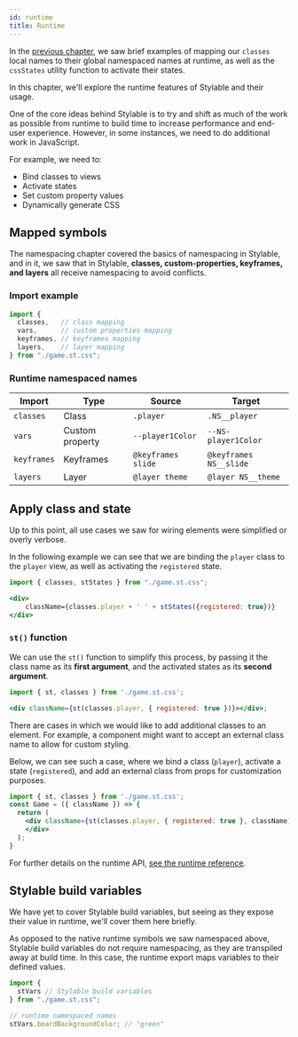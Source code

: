 ```yaml
---
id: runtime
title: Runtime
---
```


In the [previous chapter](./state.md), we saw brief examples of mapping our `classes` local names to their global namespaced names at runtime, as well as the `cssStates` utility function to activate their states.

In this chapter, we'll explore the runtime features of Stylable and their usage.

One of the core ideas behind Stylable is to try and shift as much of the work as possible from runtime to build time to increase performance and end-user experience. However, in some instances, we need to do additional work in JavaScript.

For example, we need to:

- Bind classes to views
- Activate states
- Set custom property values
- Dynamically generate CSS

## Mapped symbols

The namespacing chapter covered the basics of namespacing in Stylable, and in it, we saw that in Stylable, **classes, custom-properties, keyframes, and layers** all receive namespacing to avoid conflicts.

### Import example

<!-- prettier-ignore-start -->
```js
import {
  classes,   // class mapping
  vars,      // custom properties mapping
  keyframes, // keyframes mapping
  layers,    // layer mapping
} from "./game.st.css";

```

### Runtime namespaced names
| Import          | Type            | Source             | Target                 |
| --------------- | --------------- | ------------------ | ---------------------- |
| `classes`       | Class           | `.player`          | `.NS__player`          |
| `vars`          | Custom property | `--player1Color`   | `--NS-player1Color`    |
| `keyframes`     | Keyframes       | `@keyframes slide` | `@keyframes NS__slide` |
| `layers`        | Layer           | `@layer theme`     | `@layer NS__theme`     |

<!-- prettier-ignore-end -->

## Apply class and state

Up to this point, all use cases we saw for wiring elements were simplified or overly verbose.

In the following example we can see that we are binding the `player` class to the `player` view, as well as activating the `registered` state.

<!-- prettier-ignore-start -->
```jsx
import { classes, stStates } from "./game.st.css";

<div> 
    className={classes.player + ' ' + stStates({registered: true})}
</div>
```
<!-- prettier-ignore-end -->

### `st()` function

We can use the `st()` function to simplify this process, by passing it the class name as its **first argument**, and the activated states as its **second argument**.

```jsx
import { st, classes } from './game.st.css';

<div className={st(classes.player, { registered: true })}></div>;
```

There are cases in which we would like to add additional classes to an element. For example, a component might want to accept an external class name to allow for custom styling.

Below, we can see such a case, where we bind a class (`player`), activate a state (`registered`), and add an external class from props for customization purposes.

<!-- TODO: highlight line 5 once we sort how it looks -->

<!-- prettier-ignore-start -->
```jsx title="game.jsx"
import { st, classes } from './game.st.css';
const Game = ({ className }) => {
  return (
    <div className={st(classes.player, { registered: true }, className)}>
    </div>
  );
}
```
<!-- prettier-ignore-end -->

For further details on the runtime API, [see the runtime reference](../../references/runtime.md).

## Stylable build variables

We have yet to cover Stylable build variables, but seeing as they expose their value in runtime, we'll cover them here briefly.

As opposed to the native runtime symbols we saw namespaced above, Stylable build variables do not require namespacing, as they are transpiled away at build time. In this case, the runtime export maps variables to their defined values.

<!-- prettier-ignore-start -->
```js
import {
  stVars // Stylable build variables
} from "./game.st.css";

// runtime namespaced names
stVars.boardBackgroundColor; // "green"
```
<!-- prettier-ignore-end -->
